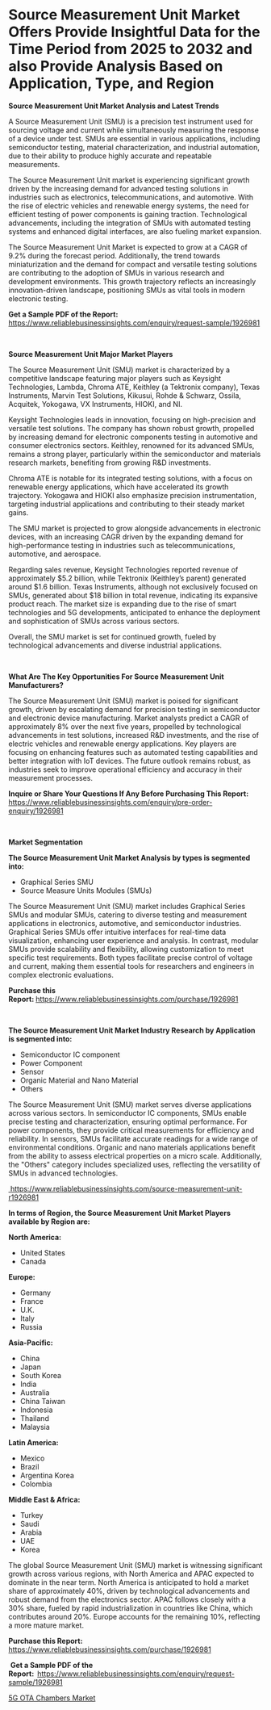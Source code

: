 <p><h1>Source Measurement Unit Market Offers Provide Insightful Data for the Time Period from 2025 to 2032 and also Provide Analysis Based on Application, Type, and Region</h1></p><p><strong>Source Measurement Unit Market Analysis and Latest Trends</strong></p>
<p><p>A Source Measurement Unit (SMU) is a precision test instrument used for sourcing voltage and current while simultaneously measuring the response of a device under test. SMUs are essential in various applications, including semiconductor testing, material characterization, and industrial automation, due to their ability to produce highly accurate and repeatable measurements.</p><p>The Source Measurement Unit market is experiencing significant growth driven by the increasing demand for advanced testing solutions in industries such as electronics, telecommunications, and automotive. With the rise of electric vehicles and renewable energy systems, the need for efficient testing of power components is gaining traction. Technological advancements, including the integration of SMUs with automated testing systems and enhanced digital interfaces, are also fueling market expansion.</p><p>The Source Measurement Unit Market is expected to grow at a CAGR of 9.2% during the forecast period. Additionally, the trend towards miniaturization and the demand for compact and versatile testing solutions are contributing to the adoption of SMUs in various research and development environments. This growth trajectory reflects an increasingly innovation-driven landscape, positioning SMUs as vital tools in modern electronic testing.</p></p>
<p><strong>Get a Sample PDF of the Report:&nbsp;</strong> <a href="https://www.reliablebusinessinsights.com/enquiry/request-sample/1926981?utm_campaign=1091&utm_medium=2&utm_source=Github&utm_content=ia&utm_term=15012025&utm_id=source-measurement-unit">https://www.reliablebusinessinsights.com/enquiry/request-sample/1926981</a></p>
<p>&nbsp;</p>
<p><strong>Source Measurement Unit Major Market Players</strong></p>
<p><p>The Source Measurement Unit (SMU) market is characterized by a competitive landscape featuring major players such as Keysight Technologies, Lambda, Chroma ATE, Keithley (a Tektronix company), Texas Instruments, Marvin Test Solutions, Kikusui, Rohde & Schwarz, Ossila, Acquitek, Yokogawa, VX Instruments, HIOKI, and NI. </p><p>Keysight Technologies leads in innovation, focusing on high-precision and versatile test solutions. The company has shown robust growth, propelled by increasing demand for electronic components testing in automotive and consumer electronics sectors. Keithley, renowned for its advanced SMUs, remains a strong player, particularly within the semiconductor and materials research markets, benefiting from growing R&D investments.</p><p>Chroma ATE is notable for its integrated testing solutions, with a focus on renewable energy applications, which have accelerated its growth trajectory. Yokogawa and HIOKI also emphasize precision instrumentation, targeting industrial applications and contributing to their steady market gains.</p><p>The SMU market is projected to grow alongside advancements in electronic devices, with an increasing CAGR driven by the expanding demand for high-performance testing in industries such as telecommunications, automotive, and aerospace.</p><p>Regarding sales revenue, Keysight Technologies reported revenue of approximately $5.2 billion, while Tektronix (Keithley’s parent) generated around $1.6 billion. Texas Instruments, although not exclusively focused on SMUs, generated about $18 billion in total revenue, indicating its expansive product reach. The market size is expanding due to the rise of smart technologies and 5G developments, anticipated to enhance the deployment and sophistication of SMUs across various sectors.</p><p>Overall, the SMU market is set for continued growth, fueled by technological advancements and diverse industrial applications.</p></p>
<p>&nbsp;</p>
<p><strong>What Are The Key Opportunities For Source Measurement Unit Manufacturers?</strong></p>
<p><p>The Source Measurement Unit (SMU) market is poised for significant growth, driven by escalating demand for precision testing in semiconductor and electronic device manufacturing. Market analysts predict a CAGR of approximately 8% over the next five years, propelled by technological advancements in test solutions, increased R&D investments, and the rise of electric vehicles and renewable energy applications. Key players are focusing on enhancing features such as automated testing capabilities and better integration with IoT devices. The future outlook remains robust, as industries seek to improve operational efficiency and accuracy in their measurement processes.</p></p>
<p><strong>Inquire or Share Your Questions If Any Before Purchasing This Report:</strong> <a href="https://www.reliablebusinessinsights.com/enquiry/pre-order-enquiry/1926981?utm_campaign=1091&utm_medium=2&utm_source=Github&utm_content=ia&utm_term=15012025&utm_id=source-measurement-unit">https://www.reliablebusinessinsights.com/enquiry/pre-order-enquiry/1926981</a></p>
<p>&nbsp;</p>
<p><strong>Market Segmentation</strong></p>
<p><strong>The Source Measurement Unit Market Analysis by types is segmented into:</strong></p>
<p><ul><li>Graphical Series SMU</li><li>Source Measure Units Modules (SMUs)</li></ul></p>
<p><p>The Source Measurement Unit (SMU) market includes Graphical Series SMUs and modular SMUs, catering to diverse testing and measurement applications in electronics, automotive, and semiconductor industries. Graphical Series SMUs offer intuitive interfaces for real-time data visualization, enhancing user experience and analysis. In contrast, modular SMUs provide scalability and flexibility, allowing customization to meet specific test requirements. Both types facilitate precise control of voltage and current, making them essential tools for researchers and engineers in complex electronic evaluations.</p></p>
<p><strong>Purchase this Report:&nbsp;</strong><a href="https://www.reliablebusinessinsights.com/purchase/1926981?utm_campaign=1091&utm_medium=2&utm_source=Github&utm_content=ia&utm_term=15012025&utm_id=source-measurement-unit">https://www.reliablebusinessinsights.com/purchase/1926981</a></p>
<p>&nbsp;</p>
<p><strong>The Source Measurement Unit Market Industry Research by Application is segmented into:</strong></p>
<p><ul><li>Semiconductor IC component</li><li>Power Component</li><li>Sensor</li><li>Organic Material and Nano Material</li><li>Others</li></ul></p>
<p><p>The Source Measurement Unit (SMU) market serves diverse applications across various sectors. In semiconductor IC components, SMUs enable precise testing and characterization, ensuring optimal performance. For power components, they provide critical measurements for efficiency and reliability. In sensors, SMUs facilitate accurate readings for a wide range of environmental conditions. Organic and nano materials applications benefit from the ability to assess electrical properties on a micro scale. Additionally, the "Others" category includes specialized uses, reflecting the versatility of SMUs in advanced technologies.</p></p>
<p><a href="https://www.reliablebusinessinsights.com/source-measurement-unit-r1926981?utm_campaign=1091&utm_medium=2&utm_source=Github&utm_content=ia&utm_term=15012025&utm_id=source-measurement-unit">&nbsp;https://www.reliablebusinessinsights.com/source-measurement-unit-r1926981</a></p>
<p><strong>In terms of Region, the Source Measurement Unit Market Players available by Region are:</strong></p>
<p>
    <p> <strong> North America: </strong>
        <ul>
            <li>United States</li>
            <li>Canada</li>
        </ul>
        </p> 
    <p> <strong> Europe: </strong>
        <ul>
            <li>Germany</li>
            <li>France</li>
            <li>U.K.</li>
            <li>Italy</li>
            <li>Russia</li>
        </ul>
        </p> 
    <p> <strong> Asia-Pacific: </strong>
        <ul>
            <li>China</li>
            <li>Japan</li>
            <li>South Korea</li>
            <li>India</li>
            <li>Australia</li>
            <li>China Taiwan</li>
            <li>Indonesia</li>
            <li>Thailand</li>
            <li>Malaysia</li>
        </ul>
        </p> 
    <p> <strong> Latin America: </strong>
        <ul>
            <li>Mexico</li>
            <li>Brazil</li>
            <li>Argentina Korea</li>
            <li>Colombia</li>
        </ul>
        </p> 
    <p> <strong> Middle East & Africa: </strong>
        <ul>
            <li>Turkey</li>
            <li>Saudi</li>
            <li>Arabia</li>
            <li>UAE</li>
            <li>Korea</li>
        </ul>
    </p>
    </p>
<p><p>The global Source Measurement Unit (SMU) market is witnessing significant growth across various regions, with North America and APAC expected to dominate in the near term. North America is anticipated to hold a market share of approximately 40%, driven by technological advancements and robust demand from the electronics sector. APAC follows closely with a 30% share, fueled by rapid industrialization in countries like China, which contributes around 20%. Europe accounts for the remaining 10%, reflecting a more mature market.</p></p>
<p><strong>Purchase this Report: </strong><a href="https://www.reliablebusinessinsights.com/purchase/1926981?utm_campaign=1091&utm_medium=2&utm_source=Github&utm_content=ia&utm_term=15012025&utm_id=source-measurement-unit">https://www.reliablebusinessinsights.com/purchase/1926981</a></p>
<p>&nbsp;<strong>Get a Sample PDF of the Report:&nbsp;&nbsp;</strong><a href="https://www.reliablebusinessinsights.com/enquiry/request-sample/1926981?utm_campaign=1091&utm_medium=2&utm_source=Github&utm_content=ia&utm_term=15012025&utm_id=source-measurement-unit">https://www.reliablebusinessinsights.com/enquiry/request-sample/1926981</a></p>
<p><strong></strong></p>
<p><p><a href="https://github.com/raffadongraffadong/Market-Research-Report-List-1/blob/main/5g-ota-chambers-market.md?utm_campaign=1091&utm_medium=2&utm_source=Github&utm_content=ia&utm_term=15012025&utm_id=source-measurement-unit">5G OTA Chambers Market</a></p></p>